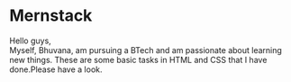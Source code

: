 # Mernstack
Hello guys,<br>
Myself, Bhuvana, am pursuing a BTech and am passionate about learning new things. These are some basic tasks in HTML and CSS that I have done.Please have a look.
